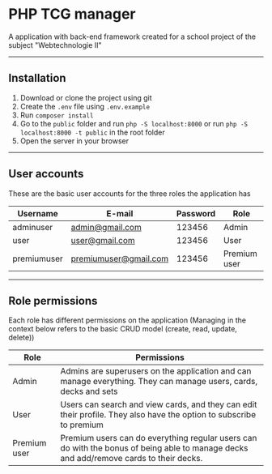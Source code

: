# PHP TCG manager
A application with back-end framework created for a school project of the subject "Webtechnologie II"

------
## Installation

1. Download or clone the project using git
2. Create the `.env` file using `.env.example`
3. Run `composer install`
4. Go to the `public` folder and run `php -S localhost:8000` or run `php -S localhost:8000 -t public` in the root folder 
5. Open the server in your browser

------
## User accounts
These are the basic user accounts for the three roles the application has

| Username    |        E-mail         | Password    |     Role     |
| ----------- | --------------------- | ----------- | ------------ |
| adminuser   | admin@gmail.com       | 123456      | Admin        |
| user        | user@gmail.com        | 123456      | User         |
| premiumuser | premiumuser@gmail.com | 123456      | Premium user |

------
## Role permissions
Each role has different permissions on the application (Managing in the context below refers to the basic CRUD model (create, read, update, delete))

|     Role     |     Permissions                                                                                                                        | 
| ------------ | -------------------------------------------------------------------------------------------------------------------------------------- |
| Admin        | Admins are superusers on the application and can manage everything. They can manage users, cards, decks and sets                       |     
| User         | Users can search and view cards, and they can edit their profile. They also have the option to subscribe to premium                    |     
| Premium user | Premium users can do everything regular users can do with the bonus of being able to manage decks and add/remove cards to their decks. |     



